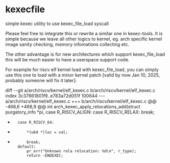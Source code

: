 # kexecfile
simple kexec utility to use kexec_file_load syscall

Please feel free to integrate this or rewrite a similar one in kexec-tools.
It is simple because we leave all other logics to kernel, eg. arch specific
kernel image sanity checking, memory infomations collecting etc.

The other advantage is for new architectures which support kexec_file_load
this will be much easier to have a userspace support code.

For example for riscv elf kernel load with kexec_file_load, you can simply
use this one to load with a minor kernel patch
[valid by now Jan 10, 2025, probably someone will fix it later]:

diff --git a/arch/riscv/kernel/elf_kexec.c b/arch/riscv/kernel/elf_kexec.c
index 3c37661801f9..e783a72d051f 100644
--- a/arch/riscv/kernel/elf_kexec.c
+++ b/arch/riscv/kernel/elf_kexec.c
@@ -468,6 +468,9 @@ int arch_kexec_apply_relocations_add(struct purgatory_info *pi,
 		case R_RISCV_ALIGN:
 		case R_RISCV_RELAX:
 			break;
+		case R_RISCV_64:
+			*(u64 *)loc = val;
+			break;
 		default:
 			pr_err("Unknown rela relocation: %d\n", r_type);
 			return -ENOEXEC;

